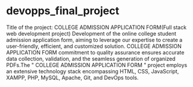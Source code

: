 # devopps_final_project
Title of the project: COLLEGE ADMISSION APPLICATION FORM(Full stack web development project)
Development of the online college student admission application form, aiming to leverage our expertise to create a user-friendly, efficient, and customized solution. COLLEGE ADMISSION APPLICATION FORM commitment to quality assurance ensures accurate data collection, validation, and the seamless generation of organized PDFs.The " COLLEGE ADMISSION APPLICATION FORM " project employs an extensive technology stack encompassing HTML, CSS, JavaScript, XAMPP, PHP, MySQL, Apache, Git, and DevOps tools. 
